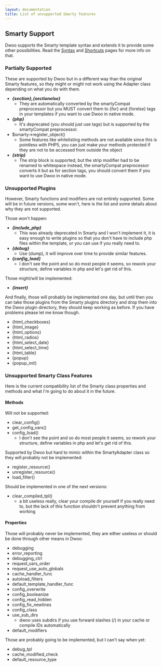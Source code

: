 ```yaml
---
layout: documentation
title: List of unsupported Smarty features
---
```


## Smarty Support
Dwoo supports the Smarty template syntax and extends it to provide some other possibilities. Read the [Syntax](/documentation/1.x/designers/syntax.html) and [Shortcuts](/documentation/2.x-dev/reference/shortcuts.html) pages for more info on that.

### Partially Supported
These are supported by Dwoo but in a different way than the original Smarty features, so they might or might not work using the Adapter class depending on what you do with them.

* ***{section},{sectionelse}***
  * They are automatically converted by the smartyCompat preprocessor but you MUST convert them to {for} and {forelse} tags in your templates if you want to use Dwoo in native mode.
* ***{php}***
  * It's deprecated (you should just use <?php ?> tags) but is supported by the smartyCompat preprocessor.
* $smarty->register_object()
  * Some features like whitelisting methods are not available since this is pointless with PHP5, you can just make your methods protected if they are not to be accessed from outside the object
* ***{strip}***
  * The strip block is supported, but the strip modifier had to be renamed to whitespace instead, the smartyCompat preprocessor converts it but as for section tags, you should convert them if you want to use Dwoo in native mode.

### Unsupported Plugins
However, Smarty functions and modifiers are not entirely supported. Some will be in future versions, some won't, here is the list and some details about why they are not supported.

Those won't happen:

* ***{include_php}***
  * This was already deprecated in Smarty and I won't implement it, it is easy enough to write plugins so that you don't have to include php files within the template, or you can use <?php include 'file.php'; ?> if you really need to.
* ***{debug}***
  * Use {dump}, it will improve over time to provide similar features.
* ***{config_load}***
  * I don't see the point and so do most people it seems, so rework your structure, define variables in php and let's get rid of this.

Those might/will be implemented:

* ***{insert}***

And finally, those will probably be implemented one day, but until then you can take those plugins from the Smarty plugins directory and drop them into the Dwoo plugin directory, they should keep working as before. If you have problems please let me know though.

* {html_checkboxes}
* {html_image}
* {html_options}
* {html_radios}
* {html_select_date}
* {html_select_time}
* {html_table}
* {popup}
* {popup_init}

### Unsupported Smarty Class Features
Here is the current compatibility list of the Smarty class properties and methods and what I'm going to do about it in the future.

#### Methods
Will not be supported:

* clear_config()
* get_config_vars()
* config_load()
  * I don't see the point and so do most people it seems, so rework your structure, define variables in php and let's get rid of this.

Supported by Dwoo but hard to mimic within the SmartyAdapter class so they will probably not be implemented:

* register_resource()
* unregister_resource()
* load_filter()

Should be implemented in one of the next versions:

* clear_compiled_tpl()
  * a bit useless really, clear your compile dir yourself if you really need to, but the lack of this function shouldn't prevent anything from working

#### Properties
Those will probably never be implemented, they are either useless or should be done through other means in Dwoo:

* debugging
* error_reporting
* debugging_ctrl
* request_vars_order
* request_use_auto_globals
* cache_handler_func
* autoload_filters
* default_template_handler_func
* config_overwrite
* config_booleanize
* config_read_hidden
* config_fix_newlines
* config_class
* use_sub_dirs
  * dwoo uses subdirs if you use forward slashes (/) in your cache or compile IDs automatically
* default_modifiers

Those are probably going to be implemented, but I can't say when yet:

* debug_tpl
* cache_modified_check
* default_resource_type